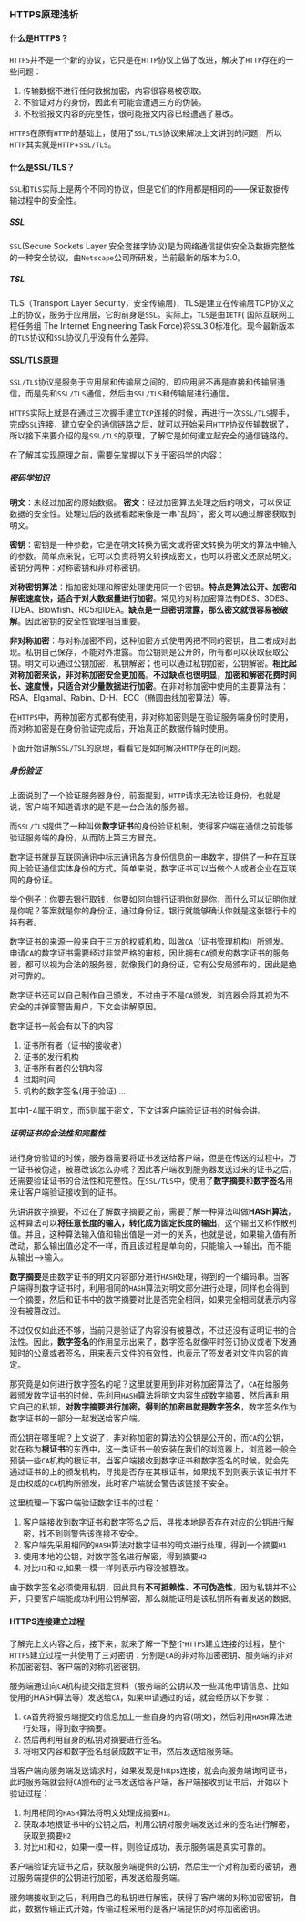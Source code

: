 ### HTTPS原理浅析

#### 什么是HTTPS？
`HTTPS`并不是一个新的协议，它只是在`HTTP`协议上做了改进，解决了`HTTP`存在的一些问题：

1. 传输数据不进行任何数据加密，内容很容易被窃取。
2. 不验证对方的身份，因此有可能会遭遇三方的伪装。
3. 不校验报文内容的完整性，很可能报文内容已经遭遇了篡改。

`HTTPS`在原有`HTTP`的基础上，使用了`SSL/TLS`协议来解决上文讲到的问题，所以`HTTP`其实就是`HTTP`+`SSL/TLS`。

#### 什么是SSL/TLS？
`SSL`和`TLS`实际上是两个不同的协议，但是它们的作用都是相同的——保证数据传输过程中的安全性。

##### SSL
`SSL`(Secure Sockets Layer 安全套接字协议)是为网络通信提供安全及数据完整性的一种安全协议，由`Netscape`公司所研发，当前最新的版本为3.0。

##### TSL
TLS（Transport Layer Security，安全传输层)，TLS是建立在传输层TCP协议之上的协议，服务于应用层，它的前身是`SSL`。实际上，`TLS`是由`IETF`( 国际互联网工程任务组 The Internet Engineering Task Force)将`SSL`3.0标准化。现今最新版本的`TLS`协议和`SSL`协议几乎没有什么差异。

#### SSL/TLS原理
`SSL/TLS`协议是服务于应用层和传输层之间的，即应用层不再是直接和传输层通信，而是先和`SSL/TLS`通信，然后由`SSL/TLS`和传输层进行通信。

`HTTPS`实际上就是在通过三次握手建立`TCP`连接的时候，再进行一次`SSL/TLS`握手，完成`SSL`连接，建立安全的通信链路之后，就可以开始采用`HTTP`协议传输数据了，所以接下来要介绍的是`SSL/TLS`的原理，了解它是如何建立起安全的通信链路的。

在了解其实现原理之前，需要先掌握以下关于密码学的内容：

##### 密码学知识

**明文**：未经过加密的原始数据。
**密文**：经过加密算法处理之后的明文，可以保证数据的安全性。处理过后的数据看起来像是一串"乱码"，密文可以通过解密获取到明文。

**密钥**：密钥是一种参数，它是在明文转换为密文或将密文转换为明文的算法中输入的参数。简单点来说，它可以负责将明文转换成密文，也可以将密文还原成明文。密钥分两种：对称密钥和非对称密钥。

**对称密钥算法**：指加密处理和解密处理使用同一个密钥。**特点是算法公开、加密和解密速度快，适合于对大数据量进行加密**。常见的对称加密算法有DES、3DES、TDEA、Blowfish、RC5和IDEA。**缺点是一旦密钥泄露，那么密文就很容易被破解**。因此密钥的安全性管理相当重要。

**非对称加密**：与对称加密不同，这种加密方式使用两把不同的密钥，且二者成对出现。私钥自己保存，不能对外泄露。而公钥则是公开的，所有都可以获取获取公钥。明文可以通过公钥加密，私钥解密；也可以通过私钥加密，公钥解密。**相比起对称加密来说，非对称加密安全更加高**。**不过缺点也很明显，加密和解密花费时间长、速度慢，只适合对少量数据进行加密**。在非对称加密中使用的主要算法有：RSA、Elgamal、Rabin、D-H、ECC（椭圆曲线加密算法）等。

在`HTTPS`中，两种加密方式都有使用，非对称加密则是在验证服务端身份时使用，而对称加密是在身份验证完成后，开始真正的数据传输时使用。

下面开始讲解`SSL/TSL`的原理，看看它是如何解决`HTTP`存在的问题。

##### 身份验证
上面说到了一个验证服务器身份，前面提到，`HTTP`请求无法验证身份，也就是说，客户端不知道请求的是不是一台合法的服务器。

而`SSL/TLS`提供了一种叫做**数字证书**的身份验证机制，使得客户端在通信之前能够验证服务端的身份，从而防止第三方冒充。

数字证书就是互联网通讯中标志通讯各方身份信息的一串数字，提供了一种在互联网上验证通信实体身份的方式。简单来说，数字证书可以当做个人或者企业在互联网的身份证。

举个例子：你要去银行取钱，你要如何向银行证明你就是你，而什么可以证明你就是你呢？答案就是你的身份证，通过身份证，银行就能够确认你就是这张银行卡的持有者。

数字证书的来源一般来自于三方的权威机构，叫做`CA`（证书管理机构）所颁发。申请`CA`的数字证书需要经过非常严格的审核，因此拥有`CA`颁发的数字证书的服务器，都可以视为合法的服务器，就像我们的身份证，它有公安局颁布的，因此是绝对可靠的。

数字证书还可以自己制作自己颁发，不过由于不是`CA`颁发，浏览器会将其视为不安全的并弹窗警告用户，下文会讲解原因。

数字证书一般会有以下的内容：

1. 证书所有者（证书的接收者）
2. 证书的发行机构
3. 证书所有者的公钥内容
4. 过期时间
5. 机构的数字签名(用于验证)
  ...

其中1-4属于明文，而5则属于密文，下文讲客户端验证证书的时候会讲。
##### 证明证书的合法性和完整性

进行身份验证的时候，服务器需要将证书发送给客户端，但是在传送的过程中，万一证书被伪造，被篡改该怎么办呢？因此客户端收到服务器发送过来的证书之后，还需要验证证书的合法性和完整性。在`SSL/TLS`中，使用了**数字摘要**和**数字签名**用来让客户端验证接收到的证书。

先讲讲数字摘要，不过在了解数字摘要之前，需要了解一种算法叫做**HASH算法**，这种算法可以**将任意长度的输入，转化成为固定长度的输出**，这个输出又称作散列值。并且，这种算法输入值和输出值是一对一的关系，也就是说，如果输入值有所改动，那么输出值必定不一样，而且该过程是单向的，只能输入—>输出，而不能从输出—>输入。

**数字摘要**是由数字证书的明文内容部分进行`HASH`处理，得到的一个编码串。当客户端得到数字证书时，利用相同的`HASH`算法对明文部分进行处理，同样也会得到一个摘要，然后和证书中的数字摘要对比是否完全相同，如果完全相同就表示内容没有被篡改过。

不过仅仅如此还不够，当前只是验证了内容没有被篡改，不过还没有证明证书的合法性。因此，**数字签名**的作用显示出来了，数字签名就像平时签订协议或者下发通知时的公章或者签名，用来表示文件的有效性，也表示了签发者对文件内容的肯定。

那究竟是如何进行数字签名的呢？这里就要用到非对称加密算法了，`CA`在给服务器颁发数字证书的时候，先利用`HASH`算法将明文内容生成数字摘要，然后再利用它自己的私钥，**对数字摘要进行加密，得到的加密串就是数字签名**，数字签名作为数字证书的一部分一起发送给客户端。

而公钥在哪里呢？上文说了，非对称加密的算法的公钥是公开的，而`CA`的公钥，就在称为**根证书**的东西中，这一类证书一般安装在我们的浏览器上，浏览器一般会预装一些`CA`机构的根证书，当客户端接收到数字证书和数字签名的时候，就会先通过证书的上的颁发机构，寻找是否存在其根证书，如果找不到则表示该证书并不是由权威的`CA`机构所颁发，此时客户端就会警告该链接不安全。

这里梳理一下客户端验证数字证书的过程：
1. 客户端接收到数字证书和数字签名之后，寻找本地是否存在对应的公钥进行解密，找不到则警告该连接不安全。
2. 客户端先采用相同的`HASH`算法对数字证书的明文进行处理，得到一个摘要`H1`
3. 使用本地的公钥，对数字签名进行解密，得到摘要`H2`
4. 对比`H1`和`H2`,如果一模一样则表示内容没被篡改。

由于数字签名必须使用私钥，因此具有**不可抵赖性、不可伪造性**，因为私钥并不公开，只要客户端能成功利用公钥解密，那么就能证明是该私钥所有者发送的数据。

#### HTTPS连接建立过程

了解完上文内容之后，接下来，就来了解一下整个`HTTPS`建立连接的过程，整个`HTTPS`建立过程一共使用了三对密钥：分别是`CA`的非对称加密密钥、服务端的非对称加密密钥、客户端的对称机密密钥。

服务端通过向`CA`机构提交指定资料（服务端的公钥以及一些其他申请信息、比如使用的HASH算法等）发送给`CA`，如果申请通过的话，就会经历以下步骤：

1. `CA`首先将服务端提交的信息加上一些自身的内容(明文)，然后利用`HASH`算法进行处理，得到数字摘要。
2. 然后再利用自身的私钥对摘要进行签名。
3. 将明文内容和数字签名组装成数字证书，然后发送给服务端。

当客户端向服务端发送请求时，如果发现是https连接，就会向服务端询问证书，此时服务端就会将`CA`颁布的证书发送给客户端，客户端接收到证书后，开始以下验证过程：

1. 利用相同的`HASH`算法将明文处理成摘要`H1`。
2. 获取本地根证书中的公钥之后，利用公钥对服务端发送过来的签名进行解密，获取到摘要`H2`
3. 对比`H1`和`H2`，如果一模一样，则验证成功，表示服务端是真实可靠的。

客户端验证完证书之后，获取服务端提供的公钥，然后生一个对称加密的密钥，通过服务端提供的公钥进行加密，再发送给服务端。

服务端接收到之后，利用自己的私钥进行解密，获得了客户端的对称加密密钥，自此，数据传输正式开始，传输过程采用的是客户端提供的对称加密密钥。

